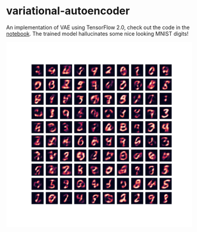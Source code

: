 # variational-autoencoder

An implementation of VAE using TensorFlow 2.0, check out the code in the [notebook](https://github.com/AlexHermansson/variational-autoencoder/blob/master/VAE.ipynb).
The trained model hallucinates some nice looking MNIST digits!

<img src="/hallucinated.png" alt="Hallucinated Digits" width="500"/>

